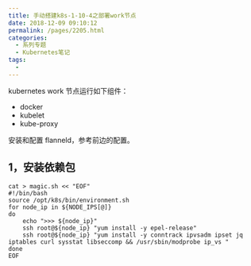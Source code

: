 ```yaml
---
title: 手动搭建k8s-1-10-4之部署work节点
date: 2018-12-09 09:10:12
permalink: /pages/2205.html
categories:
  - 系列专题
  - Kubernetes笔记
tags:
  - 
---
```


kubernetes work 节点运行如下组件：

- docker
- kubelet
- kube-proxy

安装和配置 flanneld，参考前边的配置。

## 1，安装依赖包

```shell
cat > magic.sh << "EOF"
#!/bin/bash
source /opt/k8s/bin/environment.sh
for node_ip in ${NODE_IPS[@]}
do
    echo ">>> ${node_ip}" 
    ssh root@${node_ip} "yum install -y epel-release"
    ssh root@${node_ip} "yum install -y conntrack ipvsadm ipset jq iptables curl sysstat libseccomp && /usr/sbin/modprobe ip_vs "
done
EOF
```

